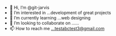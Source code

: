 - 👋 Hi, I’m @git-jarvis
- 👀 I’m interested in ...development of great projects 
- 🌱 I’m currently learning ...web designing
- 💞️ I’m looking to collaborate on ......
- 📫 How to reach me ...testabctest3@gmail.com

<!---
git-jarvis/git-jarvis is a ✨ special ✨ repository because its `README.md` (this file) appears on your GitHub profile.
You can click the Preview link to take a look at your changes.
--->
